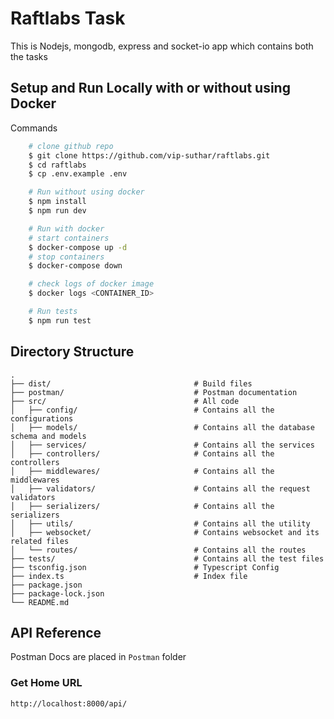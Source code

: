 # Raftlabs Task

This is Nodejs, mongodb, express and socket-io app which contains both the tasks

## Setup and Run Locally with or without using Docker

Commands

```bash
    # clone github repo
    $ git clone https://github.com/vip-suthar/raftlabs.git
    $ cd raftlabs
    $ cp .env.example .env

    # Run without using docker
    $ npm install
    $ npm run dev

    # Run with docker
    # start containers
    $ docker-compose up -d
    # stop containers
    $ docker-compose down

    # check logs of docker image
    $ docker logs <CONTAINER_ID>

    # Run tests
    $ npm run test
```

## Directory Structure

```
.
├── dist/                                # Build files
├── postman/                             # Postman documentation
├── src/                                 # All code
│   ├── config/                          # Contains all the configurations
│   ├── models/                          # Contains all the database schema and models
│   ├── services/                        # Contains all the services
│   ├── controllers/                     # Contains all the controllers
│   ├── middlewares/                     # Contains all the middlewares
│   ├── validators/                      # Contains all the request validators
│   ├── serializers/                     # Contains all the serializers
│   ├── utils/                           # Contains all the utility
│   ├── websocket/                       # Contains websocket and its related files
│   └── routes/                          # Contains all the routes
├── tests/                               # Contains all the test files
├── tsconfig.json                        # Typescript Config
├── index.ts                             # Index file
├── package.json
├── package-lock.json
└── README.md
```

## API Reference

Postman Docs are placed in `Postman` folder

### Get Home URL

```http://localhost:8000/api/```
